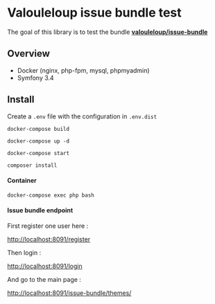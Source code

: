Valouleloup issue bundle test
========================

The goal of this library is to test the bundle [**valouleloup/issue-bundle**][90]

## Overview
 
 * Docker (nginx, php-fpm, mysql, phpmyadmin)
 * Symfony 3.4

 ## Install
 
 Create a ` .env ` file with the configuration in ` .env.dist `
 
 ` docker-compose build `
 
 ` docker-compose up -d `
 
 ` docker-compose start `
 
 ` composer install `
 
 #### Container
 
 ` docker-compose exec php bash `
 
 #### Issue bundle endpoint
 
 First register one user here :
 
 [http://localhost:8091/register][92]
 
 Then login :
 
 [http://localhost:8091/login][93]
 
 And go to the main page :
 
 [http://localhost:8091/issue-bundle/themes/][91]
 

[90]: https://github.com/Valouleloup/IssueBundle
[91]: http://localhost:8091/issue-bundle/themes/
[92]: http://localhost:8091/register
[93]: http://localhost:8091/login

